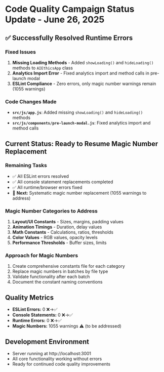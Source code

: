 # Code Quality Campaign Status Update - June 26, 2025

## ✅ Successfully Resolved Runtime Errors

### Fixed Issues
1. **Missing Loading Methods** - Added `showLoading()` and `hideLoading()` methods to `AIEthicsApp` class
2. **Analytics Import Error** - Fixed analytics import and method calls in pre-launch modal
3. **ESLint Compliance** - Zero errors, only magic number warnings remain (1055 warnings)

### Code Changes Made
- **`src/js/app.js`**: Added missing `showLoading()` and `hideLoading()` methods
- **`src/js/components/pre-launch-modal.js`**: Fixed analytics import and method calls

## Current Status: Ready to Resume Magic Number Replacement

### Remaining Tasks
- ✅ All ESLint errors resolved
- ✅ All console statement replacements completed
- ✅ All runtime/browser errors fixed
- 🔄 **Next:** Systematic magic number replacement (1055 warnings to address)

### Magic Number Categories to Address
1. **Layout/UI Constants** - Sizes, margins, padding values
2. **Animation Timings** - Duration, delay values
3. **Math Constants** - Calculations, ratios, thresholds
4. **Color Values** - RGB values, opacity levels
5. **Performance Thresholds** - Buffer sizes, limits

### Approach for Magic Numbers
1. Create comprehensive constants file for each category
2. Replace magic numbers in batches by file type
3. Validate functionality after each batch
4. Document the constant naming conventions

## Quality Metrics
- **ESLint Errors:** 0 ❌→✅
- **Console Statements:** 0 ❌→✅ 
- **Runtime Errors:** 0 ❌→✅
- **Magic Numbers:** 1055 warnings ⚠️ (to be addressed)

## Development Environment
- Server running at http://localhost:3001
- All core functionality working without errors
- Ready for continued code quality improvements
